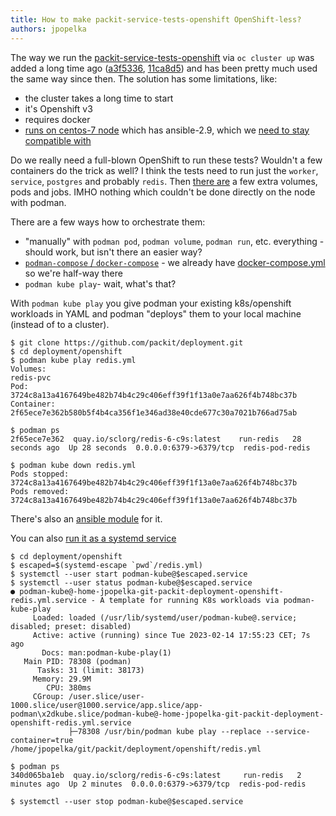```yaml
---
title: How to make packit-service-tests-openshift OpenShift-less?
authors: jpopelka
---
```


The way we run the [packit-service-tests-openshift](https://github.com/packit/packit-service/blob/eb5d95cdc1c1531ac27cc8dd5999ae310b06f2c5/.zuul.yaml#L21)
via `oc cluster up` was added a long time ago
([a3f5336](https://github.com/packit/packit-service/commit/a3f5336c49e18227ccabce55e32f95dc86eb03b7),
[11ca8d5](https://github.com/packit/packit-service/commit/11ca8d5b3557901fb478cfb1b5236eed30d7afb0))
and has been pretty much used the same way since then. The solution has some limitations, like:

- the cluster takes a long time to start
- it's Openshift v3
- requires docker
- [runs on centos-7 node](https://github.com/packit/packit-service-zuul/blob/386ef8a8e850f4ea2d6a0a055968ad069ec7d75d/zuul.d/jobs.yaml#L55)
  which has ansible-2.9, which we [need to stay compatible with](https://github.com/packit/deployment/pull/449#issuecomment-1425734576)

Do we really need a full-blown OpenShift to run these tests? Wouldn't a few containers do the trick as well?
I think the tests need to run just the `worker`, `service`, `postgres` and probably `redis`.
Then [there are](https://github.com/packit/packit-service/blob/main/files/check-inside-openshift.yaml)
a few extra volumes, pods and jobs.
IMHO nothing which couldn't be done directly on the node with podman.

There are a few ways how to orchestrate them:

- "manually" with `podman pod`, `podman volume`, `podman run`, etc. everything - should work, but isn't there an easier way?
- [`podman-compose` / `docker-compose`](https://www.redhat.com/sysadmin/podman-compose-docker-compose) - we already have [docker-compose.yml](https://github.com/packit/packit-service/blob/main/docker-compose.yml) so we're half-way there
- `podman kube play`- wait, what's that?

With `podman kube play` you give podman your existing k8s/openshift workloads
in YAML and podman "deploys" them to your local machine (instead of to a cluster).

    $ git clone https://github.com/packit/deployment.git
    $ cd deployment/openshift
    $ podman kube play redis.yml
    Volumes:
    redis-pvc
    Pod:
    3724c8a13a4167649be482b74b4c29c406eff39f1f13a0e7aa626f4b748bc37b
    Container:
    2f65ece7e362b580b5f4b4ca356f1e346ad38e40cde677c30a7021b766ad75ab

    $ podman ps
    2f65ece7e362  quay.io/sclorg/redis-6-c9s:latest    run-redis   28 seconds ago  Up 28 seconds  0.0.0.0:6379->6379/tcp  redis-pod-redis

    $ podman kube down redis.yml
    Pods stopped:
    3724c8a13a4167649be482b74b4c29c406eff39f1f13a0e7aa626f4b748bc37b
    Pods removed:
    3724c8a13a4167649be482b74b4c29c406eff39f1f13a0e7aa626f4b748bc37b

There's also an [ansible module](https://docs.ansible.com/ansible/latest/collections/containers/podman/podman_play_module.html) for it.

You can also [run it as a systemd service](https://www.redhat.com/sysadmin/kubernetes-workloads-podman-systemd)

    $ cd deployment/openshift
    $ escaped=$(systemd-escape `pwd`/redis.yml)
    $ systemctl --user start podman-kube@$escaped.service
    $ systemctl --user status podman-kube@$escaped.service
    ● podman-kube@-home-jpopelka-git-packit-deployment-openshift-redis.yml.service - A template for running K8s workloads via podman-kube-play
         Loaded: loaded (/usr/lib/systemd/user/podman-kube@.service; disabled; preset: disabled)
         Active: active (running) since Tue 2023-02-14 17:55:23 CET; 7s ago
           Docs: man:podman-kube-play(1)
       Main PID: 78308 (podman)
          Tasks: 31 (limit: 38173)
         Memory: 29.9M
            CPU: 380ms
         CGroup: /user.slice/user-1000.slice/user@1000.service/app.slice/app-podman\x2dkube.slice/podman-kube@-home-jpopelka-git-packit-deployment-openshift-redis.yml.service
                 ├─78308 /usr/bin/podman kube play --replace --service-container=true /home/jpopelka/git/packit/deployment/openshift/redis.yml

    $ podman ps
    340d065ba1eb  quay.io/sclorg/redis-6-c9s:latest     run-redis   2 minutes ago  Up 2 minutes  0.0.0.0:6379->6379/tcp  redis-pod-redis

    $ systemctl --user stop podman-kube@$escaped.service
